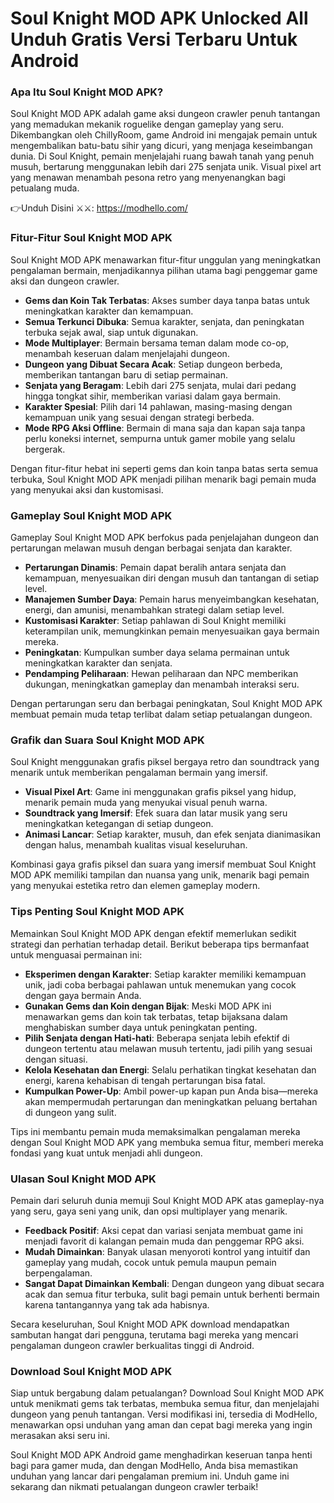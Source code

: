 # Soul Knight MOD APK Unlocked All Unduh Gratis Versi Terbaru Untuk Android 

### Apa Itu Soul Knight MOD APK?
Soul Knight MOD APK adalah game aksi dungeon crawler penuh tantangan yang memadukan mekanik roguelike dengan gameplay yang seru. Dikembangkan oleh ChillyRoom, game Android ini mengajak pemain untuk mengembalikan batu-batu sihir yang dicuri, yang menjaga keseimbangan dunia. Di Soul Knight, pemain menjelajahi ruang bawah tanah yang penuh musuh, bertarung menggunakan lebih dari 275 senjata unik. Visual pixel art yang menawan menambah pesona retro yang menyenangkan bagi petualang muda.


👉Unduh Disini ⚔️⚔️: https://modhello.com/

### Fitur-Fitur Soul Knight MOD APK
Soul Knight MOD APK menawarkan fitur-fitur unggulan yang meningkatkan pengalaman bermain, menjadikannya pilihan utama bagi penggemar game aksi dan dungeon crawler.

- **Gems dan Koin Tak Terbatas**: Akses sumber daya tanpa batas untuk meningkatkan karakter dan kemampuan.
- **Semua Terkunci Dibuka**: Semua karakter, senjata, dan peningkatan terbuka sejak awal, siap untuk digunakan.
- **Mode Multiplayer**: Bermain bersama teman dalam mode co-op, menambah keseruan dalam menjelajahi dungeon.
- **Dungeon yang Dibuat Secara Acak**: Setiap dungeon berbeda, memberikan tantangan baru di setiap permainan.
- **Senjata yang Beragam**: Lebih dari 275 senjata, mulai dari pedang hingga tongkat sihir, memberikan variasi dalam gaya bermain.
- **Karakter Spesial**: Pilih dari 14 pahlawan, masing-masing dengan kemampuan unik yang sesuai dengan strategi berbeda.
- **Mode RPG Aksi Offline**: Bermain di mana saja dan kapan saja tanpa perlu koneksi internet, sempurna untuk gamer mobile yang selalu bergerak.

Dengan fitur-fitur hebat ini seperti gems dan koin tanpa batas serta semua terbuka, Soul Knight MOD APK menjadi pilihan menarik bagi pemain muda yang menyukai aksi dan kustomisasi.

### Gameplay Soul Knight MOD APK
Gameplay Soul Knight MOD APK berfokus pada penjelajahan dungeon dan pertarungan melawan musuh dengan berbagai senjata dan karakter.

- **Pertarungan Dinamis**: Pemain dapat beralih antara senjata dan kemampuan, menyesuaikan diri dengan musuh dan tantangan di setiap level.
- **Manajemen Sumber Daya**: Pemain harus menyeimbangkan kesehatan, energi, dan amunisi, menambahkan strategi dalam setiap level.
- **Kustomisasi Karakter**: Setiap pahlawan di Soul Knight memiliki keterampilan unik, memungkinkan pemain menyesuaikan gaya bermain mereka.
- **Peningkatan**: Kumpulkan sumber daya selama permainan untuk meningkatkan karakter dan senjata.
- **Pendamping Peliharaan**: Hewan peliharaan dan NPC memberikan dukungan, meningkatkan gameplay dan menambah interaksi seru.

Dengan pertarungan seru dan berbagai peningkatan, Soul Knight MOD APK membuat pemain muda tetap terlibat dalam setiap petualangan dungeon.

### Grafik dan Suara Soul Knight MOD APK
Soul Knight menggunakan grafis piksel bergaya retro dan soundtrack yang menarik untuk memberikan pengalaman bermain yang imersif.

- **Visual Pixel Art**: Game ini menggunakan grafis piksel yang hidup, menarik pemain muda yang menyukai visual penuh warna.
- **Soundtrack yang Imersif**: Efek suara dan latar musik yang seru meningkatkan ketegangan di setiap dungeon.
- **Animasi Lancar**: Setiap karakter, musuh, dan efek senjata dianimasikan dengan halus, menambah kualitas visual keseluruhan.

Kombinasi gaya grafis piksel dan suara yang imersif membuat Soul Knight MOD APK memiliki tampilan dan nuansa yang unik, menarik bagi pemain yang menyukai estetika retro dan elemen gameplay modern.

### Tips Penting Soul Knight MOD APK
Memainkan Soul Knight MOD APK dengan efektif memerlukan sedikit strategi dan perhatian terhadap detail. Berikut beberapa tips bermanfaat untuk menguasai permainan ini:

- **Eksperimen dengan Karakter**: Setiap karakter memiliki kemampuan unik, jadi coba berbagai pahlawan untuk menemukan yang cocok dengan gaya bermain Anda.
- **Gunakan Gems dan Koin dengan Bijak**: Meski MOD APK ini menawarkan gems dan koin tak terbatas, tetap bijaksana dalam menghabiskan sumber daya untuk peningkatan penting.
- **Pilih Senjata dengan Hati-hati**: Beberapa senjata lebih efektif di dungeon tertentu atau melawan musuh tertentu, jadi pilih yang sesuai dengan situasi.
- **Kelola Kesehatan dan Energi**: Selalu perhatikan tingkat kesehatan dan energi, karena kehabisan di tengah pertarungan bisa fatal.
- **Kumpulkan Power-Up**: Ambil power-up kapan pun Anda bisa—mereka akan mempermudah pertarungan dan meningkatkan peluang bertahan di dungeon yang sulit.

Tips ini membantu pemain muda memaksimalkan pengalaman mereka dengan Soul Knight MOD APK yang membuka semua fitur, memberi mereka fondasi yang kuat untuk menjadi ahli dungeon.

### Ulasan Soul Knight MOD APK
Pemain dari seluruh dunia memuji Soul Knight MOD APK atas gameplay-nya yang seru, gaya seni yang unik, dan opsi multiplayer yang menarik.

- **Feedback Positif**: Aksi cepat dan variasi senjata membuat game ini menjadi favorit di kalangan pemain muda dan penggemar RPG aksi.
- **Mudah Dimainkan**: Banyak ulasan menyoroti kontrol yang intuitif dan gameplay yang mudah, cocok untuk pemula maupun pemain berpengalaman.
- **Sangat Dapat Dimainkan Kembali**: Dengan dungeon yang dibuat secara acak dan semua fitur terbuka, sulit bagi pemain untuk berhenti bermain karena tantangannya yang tak ada habisnya.

Secara keseluruhan, Soul Knight MOD APK download mendapatkan sambutan hangat dari pengguna, terutama bagi mereka yang mencari pengalaman dungeon crawler berkualitas tinggi di Android.

### Download Soul Knight MOD APK
Siap untuk bergabung dalam petualangan? Download Soul Knight MOD APK untuk menikmati gems tak terbatas, membuka semua fitur, dan menjelajahi dungeon yang penuh tantangan. Versi modifikasi ini, tersedia di ModHello, menawarkan opsi unduhan yang aman dan cepat bagi mereka yang ingin merasakan aksi seru ini.

Soul Knight MOD APK Android game menghadirkan keseruan tanpa henti bagi para gamer muda, dan dengan ModHello, Anda bisa memastikan unduhan yang lancar dari pengalaman premium ini. Unduh game ini sekarang dan nikmati petualangan dungeon crawler terbaik!

